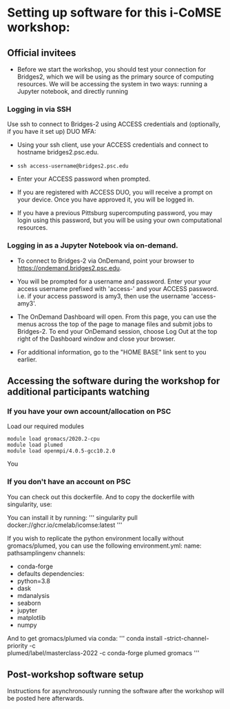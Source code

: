 # Setting up software for this i-CoMSE workshop:

## Official invitees

* Before we start the workshop, you should test your connection for Bridges2, which we will be using as the primary source of computing resources.  We will be accessing the system in two ways: running a Jupyter notebook, and directly running 

### Logging in via SSH

Use ssh to connect to Bridges-2 using ACCESS credentials and (optionally, if you have it set up) DUO MFA:

* Using your ssh client, use your ACCESS credentials and connect to hostname bridges2.psc.edu.

* ```ssh access-username@bridges2.psc.edu```
* Enter your ACCESS password when prompted.
* If you are registered with ACCESS DUO, you will receive a prompt on your device.  Once you have approved it, you will be logged in.

* If you have a previous Pittsburg supercomputing password, you may login using this password, but you will be using your own computational resources. 

### Logging in as a Jupyter Notebook via on-demand.

* To connect to Bridges-2 via OnDemand, point your browser to https://ondemand.bridges2.psc.edu.

* You will be prompted for a username and password.  Enter your your access username prefixed with 'access-' and your ACCESS password.  i.e. if your access password is amy3, then use the username 'access-amy3'. 

*  The OnDemand Dashboard will open.  From this page, you can use the menus across the top of the page to manage files and submit jobs to Bridges-2.
To end your OnDemand session, choose Log Out at the top right of the Dashboard window and close your browser.

* For additional information, go to the "HOME BASE" link sent to you earlier. 

## Accessing the software during the workshop for additional participants watching

### If you have your own account/allocation on PSC

Load our required modules
``` 
module load gromacs/2020.2-cpu
module load plumed
module load openmpi/4.0.5-gcc10.2.0
```
You 

### If you don't have an account on PSC
You can check out this dockerfile. And to copy the dockerfile with singularity, use:

You can install it by running:
'''
singularity pull docker://ghcr.io/cmelab/icomse:latest
'''

If you wish to replicate the python environment locally without gromacs/plumed, you can use the following environment.yml:
name: pathsamplingenv
channels:
  - conda-forge
  - defaults
dependencies:
  - python=3.8
  - dask
  - mdanalysis
  - seaborn
  - jupyter
  - matplotlib
  - numpy

And to get gromacs/plumed via conda:
'''
	conda install -strict-channel-priority -c \
	    plumed/label/masterclass-2022 -c conda-forge plumed gromacs
'''      

## Post-workshop software setup

Instructions for asynchronously running the software after the workshop will be posted here afterwards.
